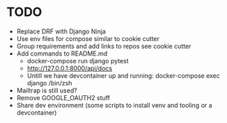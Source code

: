 # TODO

- Replace DRF with Django Ninja
- Use env files for compose similar to cookie cutter
- Group requirements and add links to repos see cookie cutter
- Add commands to README.md
  - docker-compose run django pytest
  - http://127.0.0.1:8000/api/docs
  - Untill we have devcontainer up and running: docker-compose exec django /bin/zsh
- Mailtrap is still used?
- Remove GOOGLE_OAUTH2 stuff
- Share dev environment (some scripts to install venv and tooling or a devcontainer)
